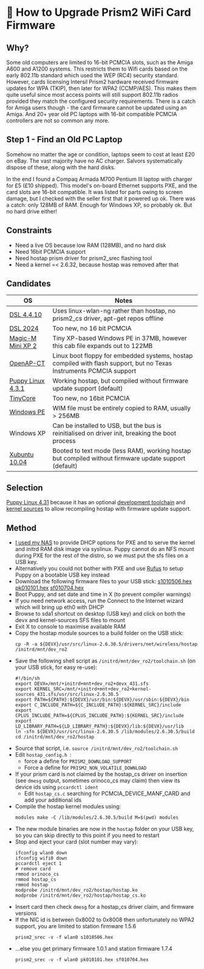 # 📶 How to Upgrade Prism2 WiFi Card Firmware 

## Why?
Some old computers are limited to 16-bit PCMCIA slots, such as the Amiga A600 and A1200 systems. This restricts them to Wifi cards based on the early 802.11b standard which used the WEP (RC4) security standard. However, cards licensing Intersil Prism2 hardware received firmware updates for WPA (TKIP), then later for WPA2 (CCMP/AES). This makes them quite useful since most access points will still support 802.11b radios provided they match the configured security requirements. There is a catch for Amiga users though - the card firmware cannot be updated using an Amiga. And 20+ year old PC laptops with 16-bit compatible PCMCIA controllers are not so common any more.

## Step 1 - Find an Old PC Laptop
Somehow no matter the age or condition, laptops seem to cost at least £20 on eBay. The vast majority have no AC charger. Salvors systematically dispose of these, along with the hard disks.

In the end I found a Compaq Armada M700 Pentium III laptop with charger for £5 (£10 shipped). This model's on-board Ethernet supports PXE, and the card slots are 16-bit compatible. It was listed for parts owing to screen damage, but I checked with the seller first that it powered up ok. There was a catch: only 128MB of RAM. Enough for Windows XP, so probably ok. But no hard drive either!

## Constraints
- Need a live OS because low RAM (128MB), and no hard disk
- Need 16bit PCMCIA support
- Need hostap prism driver for prism2_srec flashing tool
- Need a kernel =< 2.6.32, because hostap was removed after that

## Candidates
| OS  | Notes |
| --- | ----- |
| [DSL 4.4.10](https://distro.ibiblio.org/damnsmall/current/) | Uses linux-wlan-ng rather than hostap, no prism2_cs driver, apt-get repos offline |
| [DSL 2024](https://damnsmalllinux.org/2024-download.html#google_vignette) | Too new, no 16 bit PCMCIA |
| [Magic-M Mini XP 2](https://archive.org/details/magic-m-mini-xp-2) | Tiny XP-based Windows PE in 37MB, however this cab file expands out to 122MB |
| [OpenAP-CT](https://web.archive.org/web/20080919072905/http://tools.collegeterrace.net/openap-ct/) | Linux boot floppy for embedded systems, hostap compiled with flash support, but no Texas Instruments PCMCIA support |
| [Puppy Linux 4.3.1](https://distro.ibiblio.org/puppylinux/puppy-2_%26_3_%26_4/puppy-4.3.1/readme-files.htm) | Working hostap, but compiled without firmware update support (default) |
| [TinyCore](http://www.tinycorelinux.net) | Too new, no 16bit PCMCIA |
| [Windows PE](https://archive.org/download/windows-7-pe3s-x86-and-x64) | WIM file must be entirely copied to RAM, usually > 256MB |
| Windows XP | Can be installed to USB, but the bus is reinitialised on driver init, breaking the boot process |
| [Xubuntu 10.04](https://old-releases.ubuntu.com/releases/xubuntu/releases/10.04/release/) | Booted to text mode (less RAM), working hostap but compiled without firmware update support (default) |

## Selection
[Puppy Linux 4.31](https://distro.ibiblio.org/puppylinux/puppy-2_%26_3_%26_4/puppy-4.3.1/special-puppies/pup-431-small.iso) because it has an optional [development toolchain](https://distro.ibiblio.org/puppylinux/puppy-2_%26_3_%26_4/puppy-4.3.1/devx_431.sfs) and [kernel sources](https://archive.org/download/Puppy_Linux_Kernels/kernel_src-2.6.30.5-patched.sfs4.sfs) to allow recompiling hostap with firmware update support.

## Method
- [I used my NAS](https://www.synoforum.com/resources/how-to-pxe-boot-linux-windows-using-syslinux.115/) to provide DHCP options for PXE and to serve the kernel and initrd RAM disk image via syslinux. Puppy cannot do an NFS mount during PXE for the rest of the distro, so we must put the sfs files on a USB key.
- Alternatively you could not bother with PXE and use [Rufus](https://github.com/pbatard/rufus) to setup Puppy on a bootable USB key instead
- Download the following firmware files to your USB stick: [s1010506.hex](https://junsun.net/linux/intersil-prism/firmware/1.5.6/s1010506.hex) [pk010101.hex](https://junsun.net/linux/intersil-prism/firmware/1.7.4/pk010101.hex) [sf010704.hex](https://junsun.net/linux/intersil-prism/firmware/1.7.4/sf010704.hex)
- Boot Puppy, and set date and time in X (to prevent compiler warnings)
- If you need network access, run the Connect to the Internet wizard which will bring up eth0 with DHCP
- Browse to sda1 shortcut on desktop (USB key) and click on both the devx and kernel-sources SFS files to mount
- Exit X to console to maximise available RAM
- Copy the hostap module sources to a build folder on the USB stick:
  ```
  cp -R -a ${DEVX}/usr/src/linux-2.6.30.5/drivers/net/wireless/hostap /initrd/mnt/dev_ro2
  ```
- Save the following shell script as `/initrd/mnt/dev_ro2/toolchain.sh` (on your USB stick, for easy re-use):
  ```
  #!/bin/sh
  export DEVX=/mnt/+initrd+mnt+dev_ro2+devx_431.sfs
  export KERNEL_SRC=/mnt/+initrd+mnt+dev_ro2+kernel-sources_431.sfs/usr/src/linux-2.6.30.5
  export PATH=${PATH}:${DEVX}/usr/bin:${DEVX}/usr/sbin:${DEVX}/bin
  export C_INCLUDE_PATH=${C_INCLUDE_PATH}:${KERNEL_SRC}/include
  export CPLUS_INCLUDE_PATH=${CPLUS_INCLUDE_PATH}:${KERNEL_SRC}/include
  export LD_LIBRARY_PATH=${LD_LIBRARY_PATH}:${DEVX}/lib:${DEVX}/usr/lib
  ln -sfn ${DEVX}/usr/src/linux-2.6.30.5 /lib/modules/2.6.30.5/build  
  cd /initrd/mnt/dev_ro2/hostap
  ```
- Source that script, i.e. `source /initrd/mnt/dev_ro2/toolchain.sh`
- Edit `hostap_config.h `:
  - force a define for `PRISM2_DOWNLOAD_SUPPORT`
  - Force a define for `PRISM2_NON_VOLATILE_DOWNLOAD`
- If your prism card is not claimed by the hostap_cs driver on insertion (see `dmesg` output, sometimes orinoco_cs may claim) then view its device ids using `pccardctl ident`
  - Edit `hostap_cs.c` searching for PCMCIA_DEVICE_MANF_CARD and add your additional ids
- Compile the hostap kernel modules using:
  ```
  modules make -C /lib/modules/2.6.30.5/build M=$(pwd) modules
  ```
- The new module binaries are now in the `hostap` folder on your USB key, so you can skip directly to this point if you need to restart
- Stop and eject your card (slot number may vary):
  ```
  ifconfig wlan0 down
  ifconfig wifi0 down
  pccardctl eject 1
  # remove card
  rmmod orinoco_cs
  rmmod hostap_cs
  rmmod hostap
  modprobe /initrd/mnt/dev_ro2/hostap/hostap.ko
  modprobe /initrd/mnt/dev_ro2/hostap/hostap_cs.ko
  ```
- Insert card then check `dmesg` for a hostap_cs driver claim, and firmware versions
- If the NIC id is between 0x8002 to 0x8008 then unfortunately no WPA2 support, you are limited to station firmware 1.5.6
  ```
  prism2_srec -v -f wlan0 s1010506.hex
  ```
- ...else you get primary firmware 1.0.1 and station firmware 1.7.4
  ```
  prism2_srec -v -f wlan0 pk010101.hex sf010704.hex
  ```
